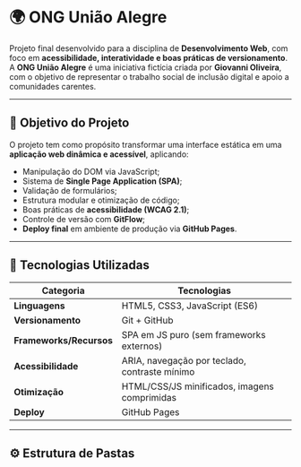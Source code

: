 # 🌍 ONG União Alegre

Projeto final desenvolvido para a disciplina de **Desenvolvimento Web**, com foco em **acessibilidade, interatividade e boas práticas de versionamento**.  
A **ONG União Alegre** é uma iniciativa fictícia criada por **Giovanni Oliveira**, com o objetivo de representar o trabalho social de inclusão digital e apoio a comunidades carentes.

---

## 🧭 Objetivo do Projeto

O projeto tem como propósito transformar uma interface estática em uma **aplicação web dinâmica e acessível**, aplicando:
- Manipulação do DOM via JavaScript;
- Sistema de **Single Page Application (SPA)**;
- Validação de formulários;
- Estrutura modular e otimização de código;
- Boas práticas de **acessibilidade (WCAG 2.1)**;
- Controle de versão com **GitFlow**;
- **Deploy final** em ambiente de produção via **GitHub Pages**.

---

## 🧩 Tecnologias Utilizadas

| Categoria | Tecnologias |
|------------|--------------|
| **Linguagens** | HTML5, CSS3, JavaScript (ES6) |
| **Versionamento** | Git + GitHub |
| **Frameworks/Recursos** | SPA em JS puro (sem frameworks externos) |
| **Acessibilidade** | ARIA, navegação por teclado, contraste mínimo |
| **Otimização** | HTML/CSS/JS minificados, imagens comprimidas |
| **Deploy** | GitHub Pages |

---

## ⚙️ Estrutura de Pastas
